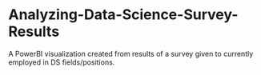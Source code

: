 # Analyzing-Data-Science-Survey-Results
A PowerBI visualization created from results of a survey given to currently employed in DS fields/positions.
